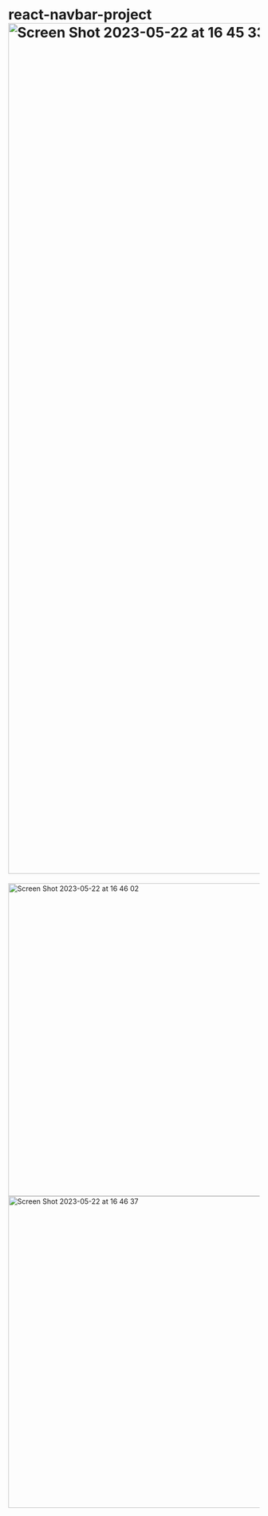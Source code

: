 # react-navbar-project<img width="1705" alt="Screen Shot 2023-05-22 at 16 45 33" src="https://github.com/firdess/react-navbar-project/assets/106804722/78fc6c8b-ad52-4ff4-b60f-399d909ec9b6">
<img width="627" alt="Screen Shot 2023-05-22 at 16 46 02" src="https://github.com/firdess/react-navbar-project/assets/106804722/68dfc45d-ab60-40cd-b560-f7218a2064e5">
<img width="625" alt="Screen Shot 2023-05-22 at 16 46 37" src="https://github.com/firdess/react-navbar-project/assets/106804722/372763da-4b8b-4116-bb07-63621bafea25">

